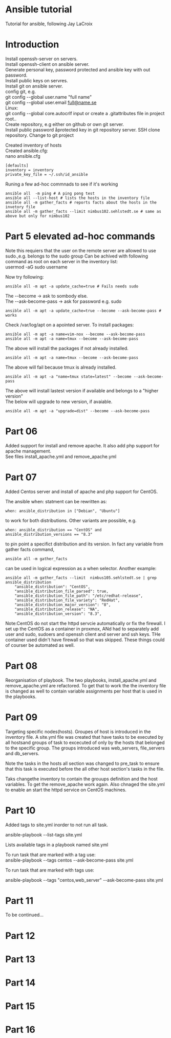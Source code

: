 # Ansible tutorial

Tutorial for ansible, following Jay LaCroix  

# Introduction  
Install openssh-server on servers.  
Install openssh-client on ansible server.  
Generate personal key, password protected and ansible key with out password.  
Install public keys on servres.  
Install git on ansible server.  
config git, e.g.  
git config --global user.name "full name"  
git config --global user.email  full@name.se  
Linux:  
git config --global core.autocrlf input
or create a .gitattributes file in project root..  
Create repository, e.g either on github or own git server.  
Install public password åprotected key in git repository server.
SSH clone repository. Change to git project  

Created inventory of hosts  
Created ansible.cfg:  
nano ansible.cfg   

    [defaults]  
    inventory = inventory  
    private_key_file = ~/.ssh/id_ansible  


Runing a few ad-hoc commnads to see if it's working  

    ansible all  -m ping # A ping pong test  
    ansible all --list-host # lists the hosts in the inventory file  
    ansible all -m gather_facts # reports facts about the hosts in the invetory file  
    ansible all -m gather_facts --limit nimbus102.sehlstedt.se # same as above but only for nimbus102  

# Part 5 elevated ad-hoc commands  
Note this requiers that the user on the remote server are allowed to use sudo.,e.g. belongs to the sudo group
Can be achived with following command as root on each server in the inventory list:  
    usermod -aG sudo username    

Now try following:  

    ansible all -m apt -a update_cache=true # Fails needs sudo  

The --become -> ask to sombody else.  
The --ask-become-pass -> ask for password e.g. sudo   

    ansible all -m apt -a update_cache=true --become --ask-become-pass # works  

Check /var/log/apt on a apointed server. To install packages:  

    ansible all -m apt -a name=vim-nox --become --ask-become-pass  
    ansible all -m apt -a name=tmux --become --ask-become-pass  

The above will install the packages if not already installed.  

    ansible all -m apt -a name=tmux --become --ask-become-pass  
The above will fail because tmux is already installed.  

    ansible all -m apt -a "name=tmux state=latest" --become --ask-become-pass  
The above will install lastest version if available and belongs to a "higher version"  
The below will upgrade to new version, if avaiable.  

    ansible all -m apt -a "upgrade=dist" --become --ask-become-pass  

# Part 06  
Added support for install and remove apache. It also add php support for apache management.  
See files install_apache.yml and  remove_apache.yml   
# Part 07  
Added Centos server and install of apache and php support for CentOS.  

The ansible when: statment can be rewritten as:  

    when: ansible_distribution in ["Debian", "Ubuntu"]  

to work for both distributions. Other variants are possible, e.g.

    when: ansible_distribution == "CentOS" and ansible_distribution_versions == "8.3"  

to pin point a specifict distribution and its version. In fact any variable from gather facts command,  

    ansible all -m gather_facts  

 can be used in logical expression as a when selector. Another example:  

    ansible all -m gather_facts --limit  nimbus105.sehlstedt.se | grep ansible_distribution  
        "ansible_distribution": "CentOS",  
        "ansible_distribution_file_parsed": true,  
        "ansible_distribution_file_path": "/etc/redhat-release",  
        "ansible_distribution_file_variety": "RedHat",  
        "ansible_distribution_major_version": "8",  
        "ansible_distribution_release": "NA",  
        "ansible_distribution_version": "8.3",  

Note:CentOS do not start the httpd servcie automatically or fix the firewall. I set up the CentOS as a container in proxmox, ANd had to separately add user and sudo, sudoers and openssh client and server and ssh keys. THe container used didn't have firewall so that was skipped. These things could of courser be automated as well.


# Part 08  
Reorganisation of playbook. The two playbooks, install_apache.yml and remove_apache.yml are refactored. To get that to work the the inventory file is changed as well to contain variable assignments per host that is used in the playbooks.   

# Part 09  
Targeting specific nodes(hosts). Groupes of host is introduced in the inventory file.
A site.yml file was created that have tasks to be executed by all hostsand groups of task to excecuted of only by the hosts that belonged to the specific group. The groups introduced was web_servers, file_servers and db_servers.

Note the tasks in the hosts all section was changed to pre_task to ensure that this task is executed before the all other host section's tasks in the file.

Taks changethe inventory to contain the grouups definition and the host variables. To get the remove_apache work again. Also chnaged the site.yml to enable an start the httpd service on CentOS machines.

# Part 10  
Added tags to site.yml inorder to not run all task.  

   ansible-playbook --list-tags site.yml  

Lists available tags in a playbook named site.yml

To run task that are marked with a tag use:  
   ansible-playbook --tags centos --ask-become-pass site.yml  

To run task that are marked with  tags use:  

ansible-playbook --tags "centos,web_server" --ask-become-pass site.yml  


# Part 11  
To be continued...  

# Part 12  

# Part 13  

# Part 14  

# Part 15  

# Part 16  
